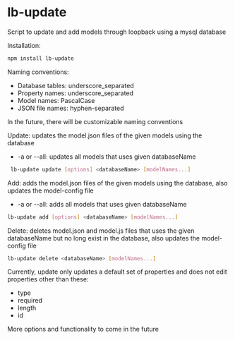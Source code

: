 # lb-update

Script to update and add models through loopback using a mysql database

Installation:

```bash
npm install lb-update
```

Naming conventions:

* Database tables: underscore_separated
* Property names: underscore_separated
* Model names: PascalCase
* JSON file names: hyphen-separated

In the future, there will be customizable naming conventions

Update: updates the model.json files of the given models using the database

* -a or --all: updates all models that uses given databaseName

```bash
 lb-update update [options] <databaseName> [modelNames...]
```

Add: adds the model.json files of the given models using the database, also updates the model-config file

* -a or --all: adds all models that uses given databaseName

```bash
lb-update add [options] <databaseName> [modelNames...]
```

Delete: deletes model.json and model.js files that uses the given databaseName but no long exist in the database, also updates the model-config file

```bash
lb-update delete <databaseName> [modelNames...]
```

Currently, update only updates a default set of properties and does not edit properties other than these:

* type
* required
* length
* id

More options and functionality to come in the future
